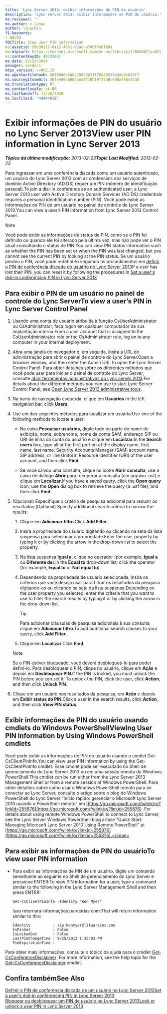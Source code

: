 ```yaml
---
title: 'Lync Server 2013: exibir informações de PIN do usuário'
description: 'Lync Server 2013: exibir informações de PIN do usuário.'
ms.reviewer: ''
ms.author: v-lanac
author: lanachin
f1.keywords:
- NOCSH
TOCTitle: View user PIN information
ms:assetid: 59e38117-8112-4851-82ac-a746ffa0f89d
ms:mtpsurl: https://technet.microsoft.com/en-us/library/JJ688067(v=OCS.15)
ms:contentKeyID: 49733661
ms.date: 07/23/2014
manager: serdars
mtps_version: v=OCS.15
ms.openlocfilehash: 56f0808e645a2589841ff70d4923fa2de2c020ff
ms.sourcegitcommit: 36fee89bb887bea4f18b19f17a8c69daf5bc423d
ms.translationtype: MT
ms.contentlocale: pt-BR
ms.lasthandoff: 11/26/2020
ms.locfileid: "49444018"
---
```

# <a name="view-user-pin-information-in-lync-server-2013"></a><span data-ttu-id="f4603-103">Exibir informações de PIN do usuário no Lync Server 2013</span><span class="sxs-lookup"><span data-stu-id="f4603-103">View user PIN information in Lync Server 2013</span></span>

<div data-xmlns="http://www.w3.org/1999/xhtml">

<div class="topic" data-xmlns="http://www.w3.org/1999/xhtml" data-msxsl="urn:schemas-microsoft-com:xslt" data-cs="https://msdn.microsoft.com/">

<div data-asp="https://msdn2.microsoft.com/asp">



</div>

<div id="mainSection">

<div id="mainBody"><span data-ttu-id="f4603-104">

<span> </span></span><span class="sxs-lookup"><span data-stu-id="f4603-104">

<span> </span></span></span>

<span data-ttu-id="f4603-105">_**Tópico da última modificação:** 2013-02-23_</span><span class="sxs-lookup"><span data-stu-id="f4603-105">_**Topic Last Modified:** 2013-02-23_</span></span>

<span data-ttu-id="f4603-106">Para ingressar em uma conferência discada como um usuário autenticado, um usuário do Lync Server 2013 com as credenciais dos serviços de domínio Active Directory (AD DS) requer um PIN (número de identificação pessoal).</span><span class="sxs-lookup"><span data-stu-id="f4603-106">To join a dial-in conference as an authenticated user, a Lync Server 2013 user with Active Directory Domain Services (AD DS) credentials requires a personal identification number (PIN).</span></span> <span data-ttu-id="f4603-107">Você pode exibir as informações de PIN de um usuário no painel de controle do Lync Server 2013.</span><span class="sxs-lookup"><span data-stu-id="f4603-107">You can view a user’s PIN information from Lync Server 2013 Control Panel.</span></span>

<div>


> [!NOTE]  
> <span data-ttu-id="f4603-108">Você pode exibir as informações de status de PIN, como se o PIN foi definido ou quando ele foi alterado pela última vez, mas não pode ver o PIN atual consultando o status de PIN.</span><span class="sxs-lookup"><span data-stu-id="f4603-108">You can view PIN status information such as whether the PIN has been set or when the PIN was last changed, but you cannot see the current PIN by looking at the PIN status.</span></span> <span data-ttu-id="f4603-109">Se um usuário perdeu o PIN, você pode redefini-lo seguindo os procedimentos em <A href="lync-server-2013-set-a-user-s-dial-in-conferencing-pin.md">definir o PIN de conferência discada do usuário no Lync Server 2013</A></span><span class="sxs-lookup"><span data-stu-id="f4603-109">If a user has lost their PIN, you can reset it by following the procedures in <A href="lync-server-2013-set-a-user-s-dial-in-conferencing-pin.md">Set a user's dial-in conferencing PIN in Lync Server 2013</A></span></span>



</div>

<div>

## <a name="to-view-a-users-pin-in-lync-server-control-panel"></a><span data-ttu-id="f4603-110">Para exibir o PIN de um usuário no painel de controle do Lync Server</span><span class="sxs-lookup"><span data-stu-id="f4603-110">To view a user’s PIN in Lync Server Control Panel</span></span>

1.  <span data-ttu-id="f4603-111">Usando uma conta de usuário atribuída à função CsUserAdministrator ou CsAdministrator, faça logon em qualquer computador de sua implantação interna.</span><span class="sxs-lookup"><span data-stu-id="f4603-111">From a user account that is assigned to the CsUserAdministrator role or the CsAdministrator role, log on to any computer in your internal deployment.</span></span>

2.  <span data-ttu-id="f4603-112">Abra uma janela do navegador e, em seguida, insira a URL de administração para abrir o painel de controle do Lync Server.</span><span class="sxs-lookup"><span data-stu-id="f4603-112">Open a browser window, and then enter the Admin URL to open the Lync Server Control Panel.</span></span> <span data-ttu-id="f4603-113">Para obter detalhes sobre os diferentes métodos que você pode usar para iniciar o painel de controle do Lync Server, consulte [abrir ferramentas administrativas do Lync server 2013](lync-server-2013-open-lync-server-administrative-tools.md).</span><span class="sxs-lookup"><span data-stu-id="f4603-113">For details about the different methods you can use to start Lync Server Control Panel, see [Open Lync Server 2013 administrative tools](lync-server-2013-open-lync-server-administrative-tools.md).</span></span>

3.  <span data-ttu-id="f4603-114">Na barra de navegação esquerda, clique em **Usuários**.</span><span class="sxs-lookup"><span data-stu-id="f4603-114">In the left navigation bar, click **Users**.</span></span>

4.  <span data-ttu-id="f4603-115">Use um dos seguintes métodos para localizar um usuário:</span><span class="sxs-lookup"><span data-stu-id="f4603-115">Use one of the following methods to locate a user:</span></span>
    
      - <span data-ttu-id="f4603-116">Na caixa **Pesquisar usuários**, digite todo ou parte do nome de exibição, nome, sobrenome, nome da conta SAM, endereço SIP ou URI de linha da conta do usuário e clique em **Localizar**.</span><span class="sxs-lookup"><span data-stu-id="f4603-116">In the **Search users** box, type all or the first portion of the display name, first name, last name, Security Accounts Manager (SAM) account name, SIP address, or line Uniform Resource Identifier (URI) of the user account, and then click **Find**.</span></span>
    
      - <span data-ttu-id="f4603-117">Se você salvou uma consulta, clique no ícone **Abrir consulta**, use a caixa de diálogo **Abrir** para recuperar a consulta (um arquivo .usf) e clique em **Localizar**.</span><span class="sxs-lookup"><span data-stu-id="f4603-117">If you have a saved query, click the **Open query** icon, use the **Open** dialog box to retrieve the query (a .usf file), and then click **Find**.</span></span>

5.  <span data-ttu-id="f4603-118">(Opcional) Especifique o critério de pesquisa adicional para reduzir os resultados:</span><span class="sxs-lookup"><span data-stu-id="f4603-118">(Optional) Specify additional search criteria to narrow the results:</span></span>
    
    1.  <span data-ttu-id="f4603-119">Clique em **Adicionar filtro**.</span><span class="sxs-lookup"><span data-stu-id="f4603-119">Click **Add Filter**.</span></span>
    
    2.  <span data-ttu-id="f4603-120">Insira a propriedade do usuário digitando ou clicando na seta da lista suspensa para selecionar a propriedade.</span><span class="sxs-lookup"><span data-stu-id="f4603-120">Enter the user property by typing it or by clicking the arrow in the drop-down list to select the property.</span></span>
    
    3.  <span data-ttu-id="f4603-121">Na lista suspensa **Igual a**, clique no operador (por exemplo, **Igual a** ou **Diferente de**).</span><span class="sxs-lookup"><span data-stu-id="f4603-121">In the **Equal to** drop-down list, click the operator (for example, **Equal to** or **Not equal to**).</span></span>
    
    4.  <span data-ttu-id="f4603-122">Dependendo da propriedade de usuário selecionada, insira os critérios que você deseja usar para filtrar os resultados da pesquisa digitando-os ou clicando na seta da lista suspensa.</span><span class="sxs-lookup"><span data-stu-id="f4603-122">Depending on the user property you selected, enter the criteria that you want to use to filter the search results by typing it or by clicking the arrow in the drop-down list.</span></span>
        
        <div>
        

        > [!TIP]  
        > <span data-ttu-id="f4603-123">Para adicionar cláusulas de pesquisa adicionais à sua consulta, clique em <STRONG>Adicionar filtro</STRONG>.</span><span class="sxs-lookup"><span data-stu-id="f4603-123">To add additional search clauses to your query, click <STRONG>Add Filter</STRONG>.</span></span>

        
        </div>
    
    5.  <span data-ttu-id="f4603-124">Clique em **Localizar**.</span><span class="sxs-lookup"><span data-stu-id="f4603-124">Click **Find**.</span></span>
    
    <div>
    

    > [!NOTE]  
    > <span data-ttu-id="f4603-p104">Se o PIN estiver bloqueado, você deverá desbloqueá-lo para poder defini-lo. Para desbloquear o PIN, clique no usuário, clique em <STRONG>Ação</STRONG> e depois em <STRONG>Desbloquear PIN</STRONG>.</span><span class="sxs-lookup"><span data-stu-id="f4603-p104">If the PIN is locked, you must unlock the PIN before you can set it. To unlock the PIN, click the user, click <STRONG>Action</STRONG>, and then click <STRONG>Unlock PIN</STRONG>.</span></span>

    
    </div>

6.  <span data-ttu-id="f4603-127">Clique em um usuário nos resultados da pesquisa, em **Ação** e depois em **Exibir status do PIN**.</span><span class="sxs-lookup"><span data-stu-id="f4603-127">Click a user in the search results, click **Action**, and then click **View PIN status**.</span></span>

</div>

<div>

## <a name="viewing-user-pin-information-by-using-windows-powershell-cmdlets"></a><span data-ttu-id="f4603-128">Exibir informações de PIN do usuário usando cmdlets do Windows PowerShell</span><span class="sxs-lookup"><span data-stu-id="f4603-128">Viewing User PIN Information by Using Windows PowerShell cmdlets</span></span>

<span data-ttu-id="f4603-129">Você pode exibir as informações de PIN do usuário usando o cmdlet Get-CsClientPinInfo.</span><span class="sxs-lookup"><span data-stu-id="f4603-129">You can view user PIN information by using the Get-CsClientPinInfo cmdlet.</span></span> <span data-ttu-id="f4603-130">Esse cmdlet pode ser executado no Shell de gerenciamento do Lync Server 2013 ou em uma sessão remota do Windows PowerShell.</span><span class="sxs-lookup"><span data-stu-id="f4603-130">This cmdlet can be run either from the Lync Server 2013 Management Shell or from a remote session of Windows PowerShell.</span></span> <span data-ttu-id="f4603-131">Para obter detalhes sobre como usar o Windows PowerShell remoto para se conectar ao Lync Server, consulte o artigo sobre o blog do Windows PowerShell do Lync Server "início rápido: gerenciar o Microsoft Lync Server 2010 usando o PowerShell remoto" em [https://go.microsoft.com/fwlink/p/?linkId=255876](https://go.microsoft.com/fwlink/p/?linkid=255876) .</span><span class="sxs-lookup"><span data-stu-id="f4603-131">For details about using remote Windows PowerShell to connect to Lync Server, see the Lync Server Windows PowerShell blog article "Quick Start: Managing Microsoft Lync Server 2010 Using Remote PowerShell" at [https://go.microsoft.com/fwlink/p/?linkId=255876](https://go.microsoft.com/fwlink/p/?linkid=255876).</span></span>

<div>

## <a name="to-view-user-pin-information"></a><span data-ttu-id="f4603-132">Para exibir as informações de PIN do usuário</span><span class="sxs-lookup"><span data-stu-id="f4603-132">To view user PIN information</span></span>

  - <span data-ttu-id="f4603-133">Para exibir as informações de PIN de um usuário, digite um comando semelhante ao seguinte no Shell de gerenciamento do Lync Server e pressione ENTER:</span><span class="sxs-lookup"><span data-stu-id="f4603-133">To view PIN information for a user, type a command similar to the following in the Lync Server Management Shell and then press ENTER:</span></span>
    
        Get-CsClientPinInfo -Identity "Ken Myer"
    
    <span data-ttu-id="f4603-134">Isso retornará informações parecidas com:</span><span class="sxs-lookup"><span data-stu-id="f4603-134">That will return information similar to this:</span></span>
    
        Identity          : sip:kenmyer@litwareinc.com
        IsPinSet          : False
        IsLockedOut       : False
        LastPinChangeTime : 9/25/2012 1:35:03 PM
        PinExpirationTime :

</div>

<span data-ttu-id="f4603-135">Para obter mais informações, consulte o tópico da ajuda para o cmdlet [Get-CsConferenceDisclaimer](https://docs.microsoft.com/powershell/module/skype/Get-CsConferenceDisclaimer) .</span><span class="sxs-lookup"><span data-stu-id="f4603-135">For more information, see the help topic for the [Get-CsConferenceDisclaimer](https://docs.microsoft.com/powershell/module/skype/Get-CsConferenceDisclaimer) cmdlet.</span></span>

</div>

<div>

## <a name="see-also"></a><span data-ttu-id="f4603-136">Confira também</span><span class="sxs-lookup"><span data-stu-id="f4603-136">See Also</span></span>


[<span data-ttu-id="f4603-137">Definir o PIN de conferência discada de um usuário no Lync Server 2013</span><span class="sxs-lookup"><span data-stu-id="f4603-137">Set a user's dial-in conferencing PIN in Lync Server 2013</span></span>](lync-server-2013-set-a-user-s-dial-in-conferencing-pin.md)  
[<span data-ttu-id="f4603-138">Bloquear ou desbloquear um PIN de usuário no Lync Server 2013</span><span class="sxs-lookup"><span data-stu-id="f4603-138">Lock or unlock a user PIN in Lync Server 2013</span></span>](lync-server-2013-lock-or-unlock-a-user-pin.md)  
  

<span data-ttu-id="f4603-139"></div>

</div>

<span> </span>

</div>

</div>

</span><span class="sxs-lookup"><span data-stu-id="f4603-139"></div>

</div>

<span> </span>

</div>

</div>

</span></span></div>

